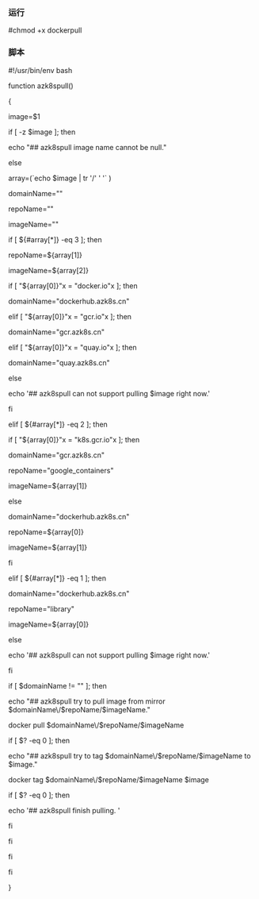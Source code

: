 ### 运行

\#chmod +x dockerpull

### 脚本

\#!\/usr\/bin\/env bash

function azk8spull\(\)

{

image=$1

if \[ -z $image \]; then

echo "\#\# azk8spull image name cannot be null."

else

array=\(\`echo $image \| tr '\/' ' '\` \)

domainName=""

repoName=""

imageName=""

if \[ ${\#array\[\*\]} -eq 3 \]; then

repoName=${array\[1\]}

imageName=${array\[2\]}

if \[ "${array\[0\]}"x = "docker.io"x \]; then

domainName="dockerhub.azk8s.cn"

elif \[ "${array\[0\]}"x = "gcr.io"x \]; then

domainName="gcr.azk8s.cn"

elif \[ "${array\[0\]}"x = "quay.io"x \]; then

domainName="quay.azk8s.cn"

else

echo '\#\# azk8spull can not support pulling $image right now.'

fi

elif \[ ${\#array\[\*\]} -eq 2 \]; then

if \[ "${array\[0\]}"x = "k8s.gcr.io"x \]; then

domainName="gcr.azk8s.cn"

repoName="google\_containers"

imageName=${array\[1\]}

else

domainName="dockerhub.azk8s.cn"

repoName=${array\[0\]}

imageName=${array\[1\]}

fi

elif \[ ${\#array\[\*\]} -eq 1 \]; then

domainName="dockerhub.azk8s.cn"

repoName="library"

imageName=${array\[0\]}

else

echo '\#\# azk8spull can not support pulling $image right now.'

fi

if \[ $domainName != "" \]; then

echo "\#\# azk8spull try to pull image from mirror $domainName\/$repoName\/$imageName."

docker pull $domainName\/$repoName\/$imageName

if \[ $? -eq 0 \]; then

echo "\#\# azk8spull try to tag $domainName\/$repoName\/$imageName to $image."

docker tag $domainName\/$repoName\/$imageName $image

if \[ $? -eq 0 \]; then

echo '\#\# azk8spull finish pulling. '

fi

fi

fi

fi

}

